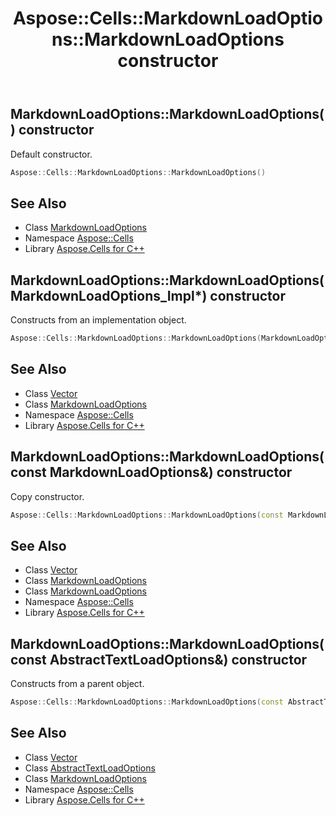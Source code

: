 ﻿---
title: Aspose::Cells::MarkdownLoadOptions::MarkdownLoadOptions constructor
linktitle: MarkdownLoadOptions
second_title: Aspose.Cells for C++ API Reference
description: 'Aspose::Cells::MarkdownLoadOptions::MarkdownLoadOptions constructor. Default constructor in C++.'
type: docs
weight: 100
url: /cpp/aspose.cells/markdownloadoptions/markdownloadoptions/
---
## MarkdownLoadOptions::MarkdownLoadOptions() constructor


Default constructor.

```cpp
Aspose::Cells::MarkdownLoadOptions::MarkdownLoadOptions()
```

## See Also

* Class [MarkdownLoadOptions](../)
* Namespace [Aspose::Cells](../../)
* Library [Aspose.Cells for C++](../../../)
## MarkdownLoadOptions::MarkdownLoadOptions(MarkdownLoadOptions_Impl*) constructor


Constructs from an implementation object.

```cpp
Aspose::Cells::MarkdownLoadOptions::MarkdownLoadOptions(MarkdownLoadOptions_Impl *impl)
```

## See Also

* Class [Vector](../../vector/)
* Class [MarkdownLoadOptions](../)
* Namespace [Aspose::Cells](../../)
* Library [Aspose.Cells for C++](../../../)
## MarkdownLoadOptions::MarkdownLoadOptions(const MarkdownLoadOptions\&) constructor


Copy constructor.

```cpp
Aspose::Cells::MarkdownLoadOptions::MarkdownLoadOptions(const MarkdownLoadOptions &src)
```

## See Also

* Class [Vector](../../vector/)
* Class [MarkdownLoadOptions](../)
* Class [MarkdownLoadOptions](../)
* Namespace [Aspose::Cells](../../)
* Library [Aspose.Cells for C++](../../../)
## MarkdownLoadOptions::MarkdownLoadOptions(const AbstractTextLoadOptions\&) constructor


Constructs from a parent object.

```cpp
Aspose::Cells::MarkdownLoadOptions::MarkdownLoadOptions(const AbstractTextLoadOptions &src)
```

## See Also

* Class [Vector](../../vector/)
* Class [AbstractTextLoadOptions](../../abstracttextloadoptions/)
* Class [MarkdownLoadOptions](../)
* Namespace [Aspose::Cells](../../)
* Library [Aspose.Cells for C++](../../../)
